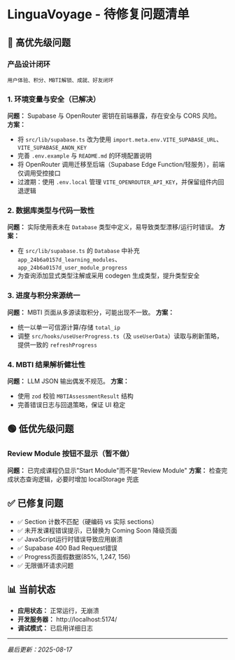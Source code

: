 # LinguaVoyage - 待修复问题清单

## 🚨 高优先级问题

### 产品设计闭环
    用户体验、积分、MBTI解锁、成就、好友闭环
    
### 1. 环境变量与安全（已解决）
**问题：** Supabase 与 OpenRouter 密钥在前端暴露，存在安全与 CORS 风险。
**方案：**
- 将 `src/lib/supabase.ts` 改为使用 `import.meta.env.VITE_SUPABASE_URL`、`VITE_SUPABASE_ANON_KEY`
- 完善 `.env.example` 与 `README.md` 的环境配置说明
- 将 OpenRouter 调用迁移至后端（Supabase Edge Function/轻服务），前端仅调用受控接口
- 过渡期：使用 `.env.local` 管理 `VITE_OPENROUTER_API_KEY`，并保留组件内回退逻辑

### 2. 数据库类型与代码一致性
**问题：** 实际使用表未在 `Database` 类型中定义，易导致类型漂移/运行时错误。
**方案：**
- 在 `src/lib/supabase.ts` 的 `Database` 中补充 `app_24b6a0157d_learning_modules`、`app_24b6a0157d_user_module_progress`
- 为查询添加显式类型注解或采用 codegen 生成类型，提升类型安全

### 3. 进度与积分来源统一
**问题：** MBTI 页面从多源读取积分，可能出现不一致。
**方案：**
- 统一以单一可信源计算/存储 `total_ip`
- 调整 `src/hooks/useUserProgress.ts`（及 `useUserData`）读取与刷新策略，提供一致的 `refreshProgress`

### 4. MBTI 结果解析健壮性
**问题：** LLM JSON 输出偶发不规范。
**方案：**
- 使用 `zod` 校验 `MBTIAssessmentResult` 结构
- 完善错误日志与回退策略，保证 UI 稳定

## 🟢 低优先级问题

### Review Module 按钮不显示（暂不做）
**问题：** 已完成课程仍显示"Start Module"而不是"Review Module"
**方案：** 检查完成状态查询逻辑，必要时增加 localStorage 兜底

## ✅ 已修复问题

- ✅ Section 计数不匹配（硬编码 vs 实际 sections）
- ✅ 未开发课程错误提示，已替换为 Coming Soon 降级页面
- ✅ JavaScript运行时错误导致应用崩溃
- ✅ Supabase 400 Bad Request错误
- ✅ Progress页面假数据(85%, 1,247, 156)
- ✅ 无限循环请求问题

## 📊 当前状态
- **应用状态：** 正常运行，无崩溃
- **开发服务器：** http://localhost:5174/
- **调试模式：** 已启用详细日志

---
*最后更新：2025-08-17*